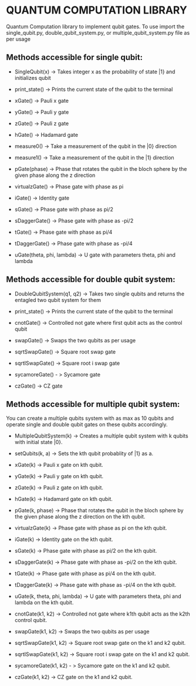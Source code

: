 # QUANTUM COMPUTATION LIBRARY

Quantum Computation library to implement qubit gates.
To use import the single_qubit.py, double_qubit_system.py, or multiple_qubit_system.py file as per usage

## Methods accessible for single qubit:

* SingleQubit(x) -> Takes integer x as the probability of state |1} and initializes qubit

* print_state() -> Prints the current state of the qubit to the terminal

* xGate() -> Pauli x gate

* yGate() -> Pauli y gate

* zGate() -> Pauli z gate

* hGate() -> Hadamard gate

* measure0() -> Take a measurement of the qubit in the |0} direction

* measure1() -> Take a measurement of the qubit in the |1} direction

* pGate(phase) -> Phase that rotates the qubit in the bloch sphere by the given phase along the z direction

* virtualzGate() -> Phase gate with phase as pi

* iGate() -> Identity gate

* sGate() -> Phase gate with phase as pi/2

* sDaggerGate() -> Phase gate with phase as -pi/2

* tGate() -> Phase gate with phase as pi/4

* tDaggerGate() -> Phase gate with phase as -pi/4

* uGate(theta, phi, lambda) -> U gate with parameters theta, phi and lambda

## Methods accessible for double qubit system:

* DoubleQubitSystem(q1, q2) -> Takes two single qubits and returns the entagled two qubit system for them

* print_state() -> Prints the current state of the qubit to the terminal

* cnotGate() -> Controlled not gate where first qubit acts as the control qubit

* swapGate() -> Swaps the two qubits as per usage

* sqrtSwapGate() -> Square root swap gate

* sqrtISwapGate() -> Square root i swap gate

* sycamoreGate() - > Sycamore gate

* czGate() -> CZ gate

## Methods accessible for multiple qubit system:
You can create a multiple qubits system with as max as 10 qubits and operate single and double qubit gates on these qubits accordingly.

* MultipleQubitSystem(k) -> Creates a multiple qubit system with k qubits with initial state |0}.

* setQubits(k, a) -> Sets the kth qubit probablity of |1} as a.

* xGate(k) -> Pauli x gate on kth qubit.

* yGate(k) -> Pauli y gate on kth qubit.

* zGate(k) -> Pauli z gate on kth qubit.

* hGate(k) -> Hadamard gate on kth qubit.

* pGate(k, phase) -> Phase that rotates the qubit in the bloch sphere by the given phase along the z direction on the kth qubit.

* virtualzGate(k) -> Phase gate with phase as pi on the kth qubit.

* iGate(k) -> Identity gate on the kth qubit.

* sGate(k) -> Phase gate with phase as pi/2 on the kth qubit.

* sDaggerGate(k) -> Phase gate with phase as -pi/2 on the kth qubit.

* tGate(k) -> Phase gate with phase as pi/4 on the kth qubit.

* tDaggerGate(k) -> Phase gate with phase as -pi/4 on the kth qubit.

* uGate(k, theta, phi, lambda) -> U gate with parameters theta, phi and lambda on the kth qubit.

* cnotGate(k1, k2) -> Controlled not gate where k1th qubit acts as the k2th control qubit.

* swapGate(k1, k2) -> Swaps the two qubits as per usage

* sqrtSwapGate(k1, k2) -> Square root swap gate on the k1 and k2 qubit.

* sqrtISwapGate(k1, k2) -> Square root i swap gate on the k1 and k2 qubit.

* sycamoreGate(k1, k2) - > Sycamore gate on the k1 and k2 qubit.

* czGate(k1, k2) -> CZ gate on the k1 and k2 qubit.